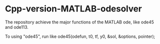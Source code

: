 # Cpp-version-MATLAB-odesolver
The repository achieve the major functions  of the MATLAB ode, like ode45 and ode113.

To using "ode45", run like
ode45<mode>(odefun, t0, tf, y0, &sol, &options, pointer);

